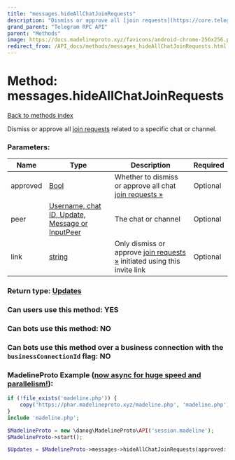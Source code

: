 ```yaml
---
title: "messages.hideAllChatJoinRequests"
description: "Dismiss or approve all [join requests](https://core.telegram.org/api/invites#join-requests) related to a specific chat or channel."
grand_parent: "Telegram RPC API"
parent: "Methods"
image: https://docs.madelineproto.xyz/favicons/android-chrome-256x256.png
redirect_from: /API_docs/methods/messages_hideAllChatJoinRequests.html
---
```

# Method: messages.hideAllChatJoinRequests
[Back to methods index](index.html)



Dismiss or approve all [join requests](https://core.telegram.org/api/invites#join-requests) related to a specific chat or channel.

### Parameters:

| Name     |    Type       | Description | Required |
|----------|---------------|-------------|----------|
|approved|[Bool](/API_docs/types/Bool.html) | Whether to dismiss or approve all chat [join requests »](https://core.telegram.org/api/invites#join-requests) | Optional|
|peer|[Username, chat ID, Update, Message or InputPeer](/API_docs/types/InputPeer.html) | The chat or channel | Optional|
|link|[string](/API_docs/types/string.html) | Only dismiss or approve [join requests »](https://core.telegram.org/api/invites#join-requests) initiated using this invite link | Optional|


### Return type: [Updates](/API_docs/types/Updates.html)

### Can users use this method: **YES**


### Can bots use this method: **NO**


### Can bots use this method over a business connection with the `businessConnectionId` flag: **NO**


### MadelineProto Example ([now async for huge speed and parallelism!](https://docs.madelineproto.xyz/docs/ASYNC.html)):


```php
if (!file_exists('madeline.php')) {
    copy('https://phar.madelineproto.xyz/madeline.php', 'madeline.php');
}
include 'madeline.php';

$MadelineProto = new \danog\MadelineProto\API('session.madeline');
$MadelineProto->start();

$Updates = $MadelineProto->messages->hideAllChatJoinRequests(approved: $Bool, peer: $InputPeer, link: 'string', );
```

